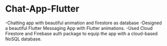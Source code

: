 # Chat-App-Flutter
-Chatting app with beautiful animation and firestore as database
-Designed a beautiful Flutter Messaging App with Flutter animations.
-Used Cloud Firestore and Firebase auth package to equip the app with a cloud-based NoSQL database.
